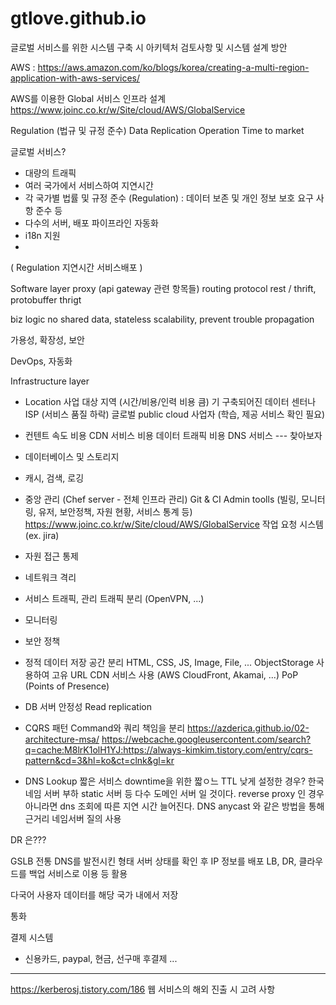 # gtlove.github.io

글로벌 서비스를 위한 시스템 구축 시 아키텍처 검토사항 및 시스템 설계 방안

AWS : https://aws.amazon.com/ko/blogs/korea/creating-a-multi-region-application-with-aws-services/

AWS를 이용한 Global 서비스 인프라 설계
https://www.joinc.co.kr/w/Site/cloud/AWS/GlobalService


Regulation (법규 및 규정 준수)
Data Replication
Operation
Time to market

글로벌 서비스?
- 대량의 트래픽
- 여러 국가에서 서비스하여 지연시간
- 각 국가별 법률 및 규정 준수 (Regulation) : 데이터 보존 및 개인 정보 보호 요구 사항 준수 등
- 다수의 서버, 배포 파이프라인 자동화
- i18n 지원
- 

(
Regulation
지연시간
서비스배포
)


Software layer
 proxy (api gateway 관련 항목들)
  routing
 protocol
  rest / thrift, protobuffer
  thrigt

 biz logic
  no shared data, stateless
   scalability, prevent trouble propagation

가용성, 확장성, 보안

DevOps, 자동화

Infrastructure layer
 - Location
   사업 대상 지역 (시간/비용/인력 비용 큼)
   기 구축되어진 데이터 센터나 ISP (서비스 품질 하락)
   글로벌 public cloud 사업자 (학습, 제공 서비스 확인 필요)
 - 컨텐트 속도 비용
   CDN 서비스 비용
   데이터 트래픽 비용
   DNS 서비스 --- 찾아보자
 - 데이터베이스 및 스토리지

 - 캐시, 검색, 로깅

 - 중앙 관리 (Chef server - 전체 인프라 관리)
   Git & CI
   Admin toolls (빌링, 모니터링, 유저, 보안정책, 자원 현황, 서비스 통계 등)	https://www.joinc.co.kr/w/Site/cloud/AWS/GlobalService
   작업 요청 시스템 (ex. jira)

 - 자원 접근 통제
 - 네트워크 격리
 - 서비스 트래픽, 관리 트래픽 분리 (OpenVPN, ...)
 - 모니터링
 - 보안 정책

 * 정적 데이터 저장 공간 분리
  HTML, CSS, JS, Image, File, ...
  ObjectStorage 사용하여 고유 URL
  CDN 서비스 사용 (AWS CloudFront, Akamai, ...)
  PoP (Points of Presence) 

 * DB 서버 안정성
  Read replication

 * CQRS 패턴
  Command와 쿼리 책임을 분리
  https://azderica.github.io/02-architecture-msa/
  https://webcache.googleusercontent.com/search?q=cache:M8lrK1olH1YJ:https://always-kimkim.tistory.com/entry/cqrs-pattern&cd=3&hl=ko&ct=clnk&gl=kr
 
 * DNS Lookup 
  짧은 서비스 downtime을 위한 짧ㅇ느 TTL 낮게 설정한 경우? 한국 네임 서버 부하
  static 서버 등 다수 도메인 서버 일 것이다. reverse proxy 인 경우 아니라면
  dns 조회에 따른 지연 시간 늘어진다.
  DNS anycast 와 같은 방법을 통해 근거리 네임서버 질의 사용

DR 은???

GSLB
 전통 DNS를 발전시킨 형태 서버 상태를 확인 후 IP 정보를 배포
  LB, DR, 클라우드를 백업 서비스로 이용 등 활용


다국어 
사용자 데이터를 해당 국가 내에서 저장

통화

결제 시스템
- 신용카드, paypal, 현금, 선구매 후결제 ...
-----------

https://kerberosj.tistory.com/186
웹 서비스의 해외 진출 시 고려 사항
